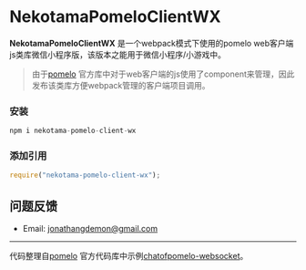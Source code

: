 
# NekotamaPomeloClientWX

**NekotamaPomeloClientWX** 是一个webpack模式下使用的pomelo web客户端js类库微信小程序版，该版本之能用于微信小程序/小游戏中。 
>由于[pomelo][1]  官方库中对于web客户端的js使用了component来管理，因此发布该类库方便webpack管理的客户端项目调用。

### 安装
``` javascript
npm i nekotama-pomelo-client-wx
```

### 添加引用
``` javascript
require("nekotama-pomelo-client-wx");
```


## 问题反馈
- Email: <jonathangdemon@gmail.com>

----------
代码整理自[pomelo][1]  官方代码库中示例[chatofpomelo-websocket][2]。

  [1]: https://github.com/NetEase/pomelo
  [2]: https://github.com/NetEase/chatofpomelo-websocket/tree/master/web-server/public/js/lib